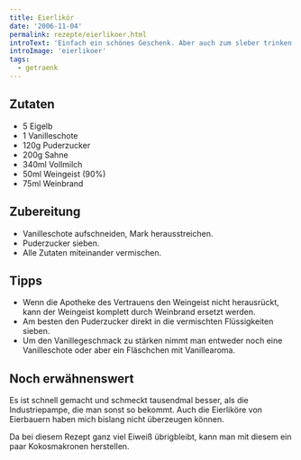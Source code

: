 ```yaml
---
title: Eierlikör
date: '2006-11-04'
permalink: rezepte/eierlikoer.html
introText: 'Einfach ein schönes Geschenk. Aber auch zum sleber trinken verdammt lecker.'
introImage: 'eierlikoer'
tags:
  - getraenk
---
```

<aside class="recipe__ingredients">

  ## Zutaten

  - 5 Eigelb
  - 1 Vanilleschote
  - 120g Puderzucker
  - 200g Sahne
  - 340ml Vollmilch
  - 50ml Weingeist (90%)
  - 75ml Weinbrand

</aside>

<div class="recipe__content">

## Zubereitung

- Vanilleschote aufschneiden, Mark herausstreichen.
- Puderzucker sieben.
- Alle Zutaten miteinander vermischen.

## Tipps

- Wenn die Apotheke des Vertrauens den Weingeist nicht herausrückt, kann der Weingeist komplett durch Weinbrand ersetzt werden.
- Am besten den Puderzucker direkt in die vermischten Flüssigkeiten sieben.
- Um den Vanillegeschmack zu stärken nimmt man entweder noch eine Vanilleschote oder aber ein Fläschchen mit Vanillearoma.

## Noch erwähnenswert

Es ist schnell gemacht und schmeckt tausendmal besser, als die Industriepampe, die man sonst so bekommt. Auch die Eierliköre von Eierbauern haben mich bislang nicht überzeugen können.

Da bei diesem Rezept ganz viel Eiweiß übrigbleibt, kann man mit diesem ein paar Kokosmakronen herstellen.
</div>

